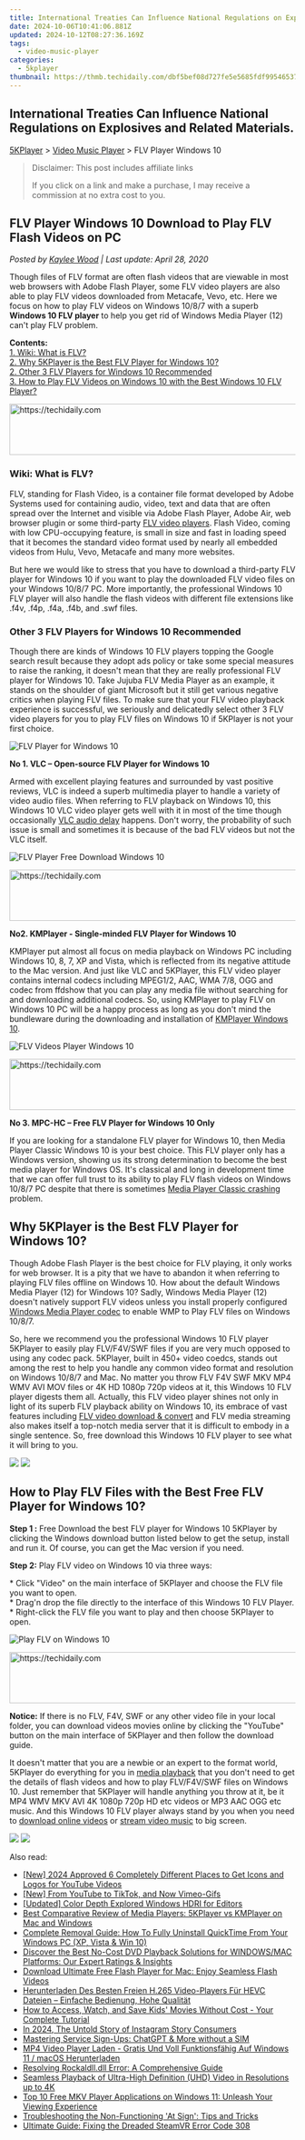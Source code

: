 ```yaml
---
title: International Treaties Can Influence National Regulations on Explosives and Related Materials.
date: 2024-10-06T10:41:06.881Z
updated: 2024-10-12T08:27:36.169Z
tags:
  - video-music-player
categories:
  - 5kplayer
thumbnail: https://thmb.techidaily.com/dbf5bef08d727fe5e5685fdf99546537bd3c0a61be15fb98383ec0d8368b6e1d.jpg
---
```


## International Treaties Can Influence National Regulations on Explosives and Related Materials.

[5KPlayer](https://tools.techidaily.com/5kplayer/products/) \> [Video Music Player](https://tools.techidaily.com/5kplayer/video-music-player/) \> FLV Player Windows 10

>  Disclaimer: This post includes affiliate links
>
>  If you click on a link and make a purchase, I may receive a commission at no extra cost to you.
>

## FLV Player Windows 10 Download to Play FLV Flash Videos on PC

 _Posted by [Kaylee Wood](https://www.quora.com/profile/Amanda-Hu-21) | Last update: April 28, 2020_

Though files of FLV format are often flash videos that are viewable in most web browsers with Adobe Flash Player, some FLV video players are also able to play FLV videos downloaded from Metacafe, Vevo, etc. Here we focus on how to play FLV videos on Windows 10/8/7 with a superb **Windows 10 FLV player** to help you get rid of Windows Media Player (12) can't play FLV problem.

**Contents:**  
[1\. Wiki: What is FLV?](https://tools.techidaily.com/5kplayer/video-music-player/)  
[2\. Why 5KPlayer is the Best FLV Player for Windows 10?](https://tools.techidaily.com/5kplayer/video-music-player/)  
[2\. Other 3 FLV Players for Windows 10 Recommended](https://tools.techidaily.com/5kplayer/video-music-player/)  
[3\. How to Play FLV Videos on Windows 10 with the Best Windows 10 FLV Player?](https://tools.techidaily.com/5kplayer/video-music-player/) 

<!-- affiliate ads begin -->
<a href="https://appsumo.8odi.net/c/5597632/2105877/7443" target="_top" id="2105877">
  <img src="//a.impactradius-go.com/display-ad/7443-2105877" border="0" alt="https://techidaily.com" width="728" height="90"/>
</a>
<img height="0" width="0" src="https://appsumo.8odi.net/i/5597632/2105877/7443" style="position:absolute;visibility:hidden;" border="0" />
<!-- affiliate ads end -->

### **Wiki: What is FLV?**

FLV, standing for Flash Video, is a container file format developed by Adobe Systems used for containing audio, video, text and data that are often spread over the Internet and visible via Adobe Flash Player, Adobe Air, web browser plugin or some third-party [FLV video players](https://tools.techidaily.com/5kplayer/video-music-player/). Flash Video, coming with low CPU-occupying feature, is small in size and fast in loading speed that it becomes the standard video format used by nearly all embedded videos from Hulu, Vevo, Metacafe and many more websites. 

But here we would like to stress that you have to download a third-party FLV player for Windows 10 if you want to play the downloaded FLV video files on your Windows 10/8/7 PC. More importantly, the professional Windows 10 FLV player will also handle the flash videos with different file extensions like .f4v, .f4p, .f4a, .f4b, and .swf files. 

### **Other 3 FLV Players for Windows 10 Recommended**

Though there are kinds of Windows 10 FLV players topping the Google search result because they adopt ads policy or take some special measures to raise the ranking, it doesn't mean that they are really professional FLV player for Windows 10\. Take Jujuba FLV Media Player as an example, it stands on the shoulder of giant Microsoft but it still get various negative critics when playing FLV files. To make sure that your FLV video playback experience is successful, we seriously and delicatedly select other 3 FLV video players for you to play FLV files on Windows 10 if 5KPlayer is not your first choice.

![FLV Player for Windows 10](https://www.5kplayer.com/video-music-player/img/vlc-streamer-icon-zjy-0304002.jpg) 

**No 1\. VLC – Open-source FLV Player for Windows 10**

Armed with excellent playing features and surrounded by vast positive reviews, VLC is indeed a superb multimedia player to handle a variety of video audio files. When referring to FLV playback on Windows 10, this Windows 10 VLC video player gets well with it in most of the time though occasionally [VLC audio delay](https://tools.techidaily.com/5kplayer/video-music-player/) happens. Don't worry, the probability of such issue is small and sometimes it is because of the bad FLV videos but not the VLC itself.

![FLV Player Free Download Windows 10](https://www.5kplayer.com/video-music-player/img/km-player.jpg) 

<!-- affiliate ads begin -->
<a href="https://ephamedtechinc.pxf.io/c/5597632/2123512/26400" target="_top" id="2123512">
  <img src="//a.impactradius-go.com/display-ad/26400-2123512" border="0" alt="https://techidaily.com" width="728" height="90"/>
</a>
<img height="0" width="0" src="https://ephamedtechinc.pxf.io/i/5597632/2123512/26400" style="position:absolute;visibility:hidden;" border="0" />
<!-- affiliate ads end -->

**No2\. KMPlayer - Single-minded FLV Player for Windows 10**

KMPlayer put almost all focus on media playback on Windows PC including Windows 10, 8, 7, XP and Vista, which is reflected from its negative attitude to the Mac version. And just like VLC and 5KPlayer, this FLV video player contains internal codecs including MPEG1/2, AAC, WMA 7/8, OGG and codec from ffdshow that you can play any media file without searching for and downloading additional codecs. So, using KMPlayer to play FLV on Windows 10 PC will be a happy process as long as you don't mind the bundleware during the downloading and installation of [KMPlayer Windows 10](https://tools.techidaily.com/5kplayer/video-music-player/).

![FLV Videos Player Windows 10](https://www.5kplayer.com/video-music-player/img/media-player-classic.png) 

<!-- affiliate ads begin -->
<a href="https://appsumo.8odi.net/c/5597632/2049363/7443" target="_top" id="2049363">
  <img src="//a.impactradius-go.com/display-ad/7443-2049363" border="0" alt="https://techidaily.com" width="728" height="90"/>
</a>
<img height="0" width="0" src="https://appsumo.8odi.net/i/5597632/2049363/7443" style="position:absolute;visibility:hidden;" border="0" />
<!-- affiliate ads end -->

**No 3\. MPC-HC – Free FLV Player for Windows 10 Only**

If you are looking for a standalone FLV player for Windows 10, then Media Player Classic Windows 10 is your best choice. This FLV player only has a Windows version, showing us its strong determination to become the best media player for Windows OS. It's classical and long in development time that we can offer full trust to its ability to play FLV flash videos on Windows 10/8/7 PC despite that there is sometimes [Media Player Classic crashing](https://tools.techidaily.com/5kplayer/video-music-player/) problem.

## Why 5KPlayer is the Best FLV Player for Windows 10?

Though Adobe Flash Player is the best choice for FLV playing, it only works for web browser. It is a pity that we have to abandon it when referring to playing FLV files offline on Windows 10\. How about the default Windows Media Player (12) for Windows 10? Sadly, Windows Media Player (12) doesn't natively support FLV videos unless you install properly configured [Windows Media Player codec](https://tools.techidaily.com/5kplayer/video-music-player/) to enable WMP to Play FLV files on Windows 10/8/7\. 

So, here we recommend you the professional Windows 10 FLV player 5KPlayer to easily play FLV/F4V/SWF files if you are very much opposed to using any codec pack. 5KPlayer, built in 450+ video coedcs, stands out among the rest to help you handle any common video format and resolution on Windows 10/8/7 and Mac. No matter you throw FLV F4V SWF MKV MP4 WMV AVI MOV files or 4K HD 1080p 720p videos at it, this Windows 10 FLV player digests them all. Actually, this FLV video player shines not only in light of its superb FLV playback ability on Windows 10, its embrace of vast features including [FLV video download & convert](https://tools.techidaily.com/5kplayer/youtube-download/) and FLV media streaming also makes itself a top-notch media server that it is difficult to embody in a single sentence. So, free download this Windows 10 FLV player to see what it will bring to you.

[![](https://www.5kplayer.com/video-music-player/../button/freedownwhitewin.png)](https://tools.techidaily.com/5kplayer/products/) [![](https://www.5kplayer.com/video-music-player/../button/freedownbackmac.png)](https://tools.techidaily.com/5kplayer/products/) 

## How to Play FLV Files with the Best Free FLV Player for Windows 10?

**Step 1 :** Free Download the best FLV player for Windows 10 5KPlayer by clicking the Windows download button listed below to get the setup, install and run it. Of course, you can get the Mac version if you need.

**Step 2:** Play FLV video on Windows 10 via three ways:

\* Click "Video" on the main interface of 5KPlayer and choose the FLV file you want to open.  
 \* Drag'n drop the file directly to the interface of this Windows 10 FLV Player.  
 \* Right-click the FLV file you want to play and then choose 5KPlayer to open.

![Play FLV on Windows 10](https://www.5kplayer.com/video-music-player/img/dav-player-308.jpg) 

<!-- affiliate ads begin -->
<a href="https://appsumo.8odi.net/c/5597632/2144285/7443" target="_top" id="2144285">
  <img src="//a.impactradius-go.com/display-ad/7443-2144285" border="0" alt="https://techidaily.com" width="728" height="90"/>
</a>
<img height="0" width="0" src="https://appsumo.8odi.net/i/5597632/2144285/7443" style="position:absolute;visibility:hidden;" border="0" />
<!-- affiliate ads end -->

**Notice:** If there is no FLV, F4V, SWF or any other video file in your local folder, you can download videos movies online by clicking the "YouTube" button on the main interface of 5KPlayer and then follow the download guide.

It doesn't matter that you are a newbie or an expert to the format world, 5KPlayer do everything for you in [media playback](https://tools.techidaily.com/5kplayer/video-music-player/) that you don't need to get the details of flash videos and how to play FLV/F4V/SWF files on Windows 10\. Just remember that 5KPlayer will handle anything you throw at it, be it MP4 WMV MKV AVI 4K 1080p 720p HD etc videos or MP3 AAC OGG etc music. And this Windows 10 FLV player always stand by you when you need to [download online videos](https://tools.techidaily.com/5kplayer/youtube-download/) or [stream video music](https://tools.techidaily.com/5kplayer/airplay/) to big screen.

[![](https://www.5kplayer.com/video-music-player/../button/freedownwhitewin.png)](https://tools.techidaily.com/5kplayer/products/) [![](https://www.5kplayer.com/video-music-player/../button/freedownbackmac.png)](https://tools.techidaily.com/5kplayer/products/)

<ins class="adsbygoogle"
     style="display:block"
     data-ad-format="autorelaxed"
     data-ad-client="ca-pub-7571918770474297"
     data-ad-slot="1223367746"></ins>

<ins class="adsbygoogle"
     style="display:block"
     data-ad-client="ca-pub-7571918770474297"
     data-ad-slot="8358498916"
     data-ad-format="auto"
     data-full-width-responsive="true"></ins>

<span class="atpl-alsoreadstyle">Also read:</span>
<div><ul>
<li><a href="https://facebook-record-videos.techidaily.com/new-2024-approved-6-completely-different-places-to-get-icons-and-logos-for-youtube-videos/"><u>[New] 2024 Approved 6 Completely Different Places to Get Icons and Logos for YouTube Videos</u></a></li>
<li><a href="https://vimeo-videos.techidaily.com/new-from-youtube-to-tiktok-and-now-vimeo-gifs/"><u>[New] From YouTube to TikTok, and Now Vimeo-Gifs</u></a></li>
<li><a href="https://fox-direct.techidaily.com/updated-color-depth-explored-windows-hdri-for-editors/"><u>[Updated] Color Depth Explored Windows HDRI for Editors</u></a></li>
<li><a href="https://video-creation-software.techidaily.com/best-comparative-review-of-media-players-5kplayer-vs-kmplayer-on-mac-and-windows/"><u>Best Comparative Review of Media Players: 5KPlayer vs KMPlayer on Mac and Windows</u></a></li>
<li><a href="https://video-creation-software.techidaily.com/complete-removal-guide-how-to-fully-uninstall-quicktime-from-your-windows-pc-xp-vista-and-win-10/"><u>Complete Removal Guide: How To Fully Uninstall QuickTime From Your Windows PC (XP, Vista & Win 10)</u></a></li>
<li><a href="https://video-creation-software.techidaily.com/discover-the-best-no-cost-dvd-playback-solutions-for-windowsmac-platforms-our-expert-ratings-and-insights/"><u>Discover the Best No-Cost DVD Playback Solutions for WINDOWS/MAC Platforms: Our Expert Ratings & Insights</u></a></li>
<li><a href="https://video-creation-software.techidaily.com/download-ultimate-free-flash-player-for-mac-enjoy-seamless-flash-videos/"><u>Download Ultimate Free Flash Player for Mac: Enjoy Seamless Flash Videos</u></a></li>
<li><a href="https://video-creation-software.techidaily.com/herunterladen-des-besten-freien-h265-video-players-fur-hevc-dateien-einfache-bedienung-hohe-qualitat/"><u>Herunterladen Des Besten Freien H.265 Video-Players Für HEVC Dateien – Einfache Bedienung, Hohe Qualität</u></a></li>
<li><a href="https://blog-min.techidaily.com/how-to-access-watch-and-save-kids-movies-without-cost-your-complete-tutorial/"><u>How to Access, Watch, and Save Kids' Movies Without Cost - Your Complete Tutorial</u></a></li>
<li><a href="https://instagram-videos.techidaily.com/in-2024-the-untold-story-of-instagram-story-consumers/"><u>In 2024, The Untold Story of Instagram Story Consumers</u></a></li>
<li><a href="https://tech-savvy.techidaily.com/mastering-service-sign-ups-chatgpt-and-more-without-a-sim/"><u>Mastering Service Sign-Ups: ChatGPT & More without a SIM</u></a></li>
<li><a href="https://video-creation-software.techidaily.com/mp4-video-player-laden-gratis-und-voll-funktionsfahig-auf-windows-11-macos-herunterladen/"><u>MP4 Video Player Laden - Gratis Und Voll Funktionsfähig Auf Windows 11 / macOS Herunterladen</u></a></li>
<li><a href="https://tech-recovery.techidaily.com/resolving-rockaldlldll-error-a-comprehensive-guide/"><u>Resolving Rockaldll.dll Error: A Comprehensive Guide</u></a></li>
<li><a href="https://video-creation-software.techidaily.com/seamless-playback-of-ultra-high-definition-uhd-video-in-resolutions-up-to-4k/"><u>Seamless Playback of Ultra-High Definition (UHD) Video in Resolutions up to 4K</u></a></li>
<li><a href="https://video-creation-software.techidaily.com/top-10-free-mkv-player-applications-on-windows-11-unleash-your-viewing-experience/"><u>Top 10 Free MKV Player Applications on Windows 11: Unleash Your Viewing Experience</u></a></li>
<li><a href="https://common-error.techidaily.com/troubleshooting-the-non-functioning-at-sign-tips-and-tricks/"><u>Troubleshooting the Non-Functioning 'At Sign': Tips and Tricks</u></a></li>
<li><a href="https://win-answers.techidaily.com/ultimate-guide-fixing-the-dreaded-steamvr-error-code-308/"><u>Ultimate Guide: Fixing the Dreaded SteamVR Error Code 308</u></a></li>
</ul></div>

